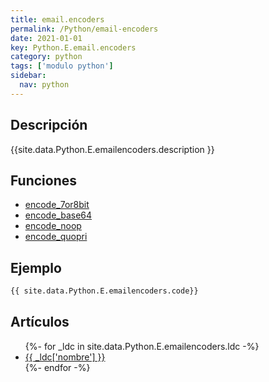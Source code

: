 ```yaml
---
title: email.encoders
permalink: /Python/email-encoders
date: 2021-01-01
key: Python.E.email.encoders
category: python
tags: ['modulo python']
sidebar: 
  nav: python
---
```


## Descripción
{{site.data.Python.E.emailencoders.description }}

## Funciones
* [encode_7or8bit](/Python/email-encoders/encode_7or8bit/)
* [encode_base64](/Python/email-encoders/encode_base64/)
* [encode_noop](/Python/email-encoders/encode_noop/)
* [encode_quopri](/Python/email-encoders/encode_quopri/)

## Ejemplo
~~~python
{{ site.data.Python.E.emailencoders.code}}
~~~

## Artículos
<ul>
{%- for _ldc in site.data.Python.E.emailencoders.ldc -%}
   <li>
       <a href="{{_ldc['url'] }}">{{ _ldc['nombre'] }}</a>
   </li>
{%- endfor -%}
</ul>
